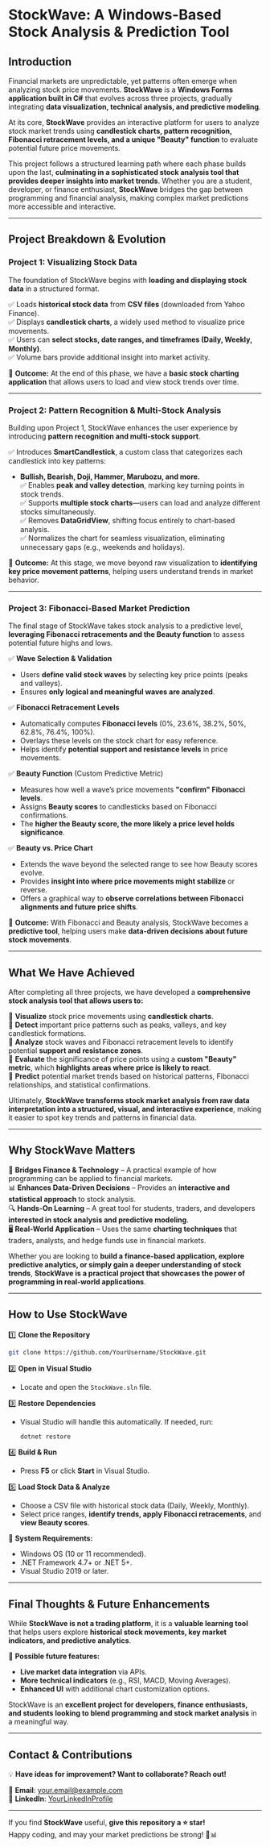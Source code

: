 # StockWave: A Windows-Based Stock Analysis & Prediction Tool  

## **Introduction**  

Financial markets are unpredictable, yet patterns often emerge when analyzing stock price movements. **StockWave** is a **Windows Forms application built in C#** that evolves across three projects, gradually integrating **data visualization, technical analysis, and predictive modeling**.  

At its core, **StockWave** provides an interactive platform for users to analyze stock market trends using **candlestick charts, pattern recognition, Fibonacci retracement levels, and a unique "Beauty" function** to evaluate potential future price movements.  

This project follows a structured learning path where each phase builds upon the last, **culminating in a sophisticated stock analysis tool that provides deeper insights into market trends**. Whether you are a student, developer, or finance enthusiast, **StockWave** bridges the gap between programming and financial analysis, making complex market predictions more accessible and interactive.  

---

## **Project Breakdown & Evolution**  

### **Project 1: Visualizing Stock Data**  
The foundation of StockWave begins with **loading and displaying stock data** in a structured format.  

✅ Loads **historical stock data** from **CSV files** (downloaded from Yahoo Finance).  
✅ Displays **candlestick charts**, a widely used method to visualize price movements.  
✅ Users can **select stocks, date ranges, and timeframes (Daily, Weekly, Monthly)**.  
✅ Volume bars provide additional insight into market activity.  

🔹 **Outcome:** At the end of this phase, we have a **basic stock charting application** that allows users to load and view stock trends over time.  

---

### **Project 2: Pattern Recognition & Multi-Stock Analysis**  
Building upon Project 1, StockWave enhances the user experience by introducing **pattern recognition and multi-stock support**.  

✅ Introduces **SmartCandlestick**, a custom class that categorizes each candlestick into key patterns:  
   - **Bullish, Bearish, Doji, Hammer, Marubozu, and more.**  
✅ Enables **peak and valley detection**, marking key turning points in stock trends.  
✅ Supports **multiple stock charts**—users can load and analyze different stocks simultaneously.  
✅ Removes **DataGridView**, shifting focus entirely to chart-based analysis.  
✅ Normalizes the chart for seamless visualization, eliminating unnecessary gaps (e.g., weekends and holidays).  

🔹 **Outcome:** At this stage, we move beyond raw visualization to **identifying key price movement patterns**, helping users understand trends in market behavior.  

---

### **Project 3: Fibonacci-Based Market Prediction**  
The final stage of StockWave takes stock analysis to a predictive level, **leveraging Fibonacci retracements and the Beauty function** to assess potential future highs and lows.  

✅ **Wave Selection & Validation**  
   - Users **define valid stock waves** by selecting key price points (peaks and valleys).  
   - Ensures **only logical and meaningful waves are analyzed**.  

✅ **Fibonacci Retracement Levels**  
   - Automatically computes **Fibonacci levels** (0%, 23.6%, 38.2%, 50%, 62.8%, 76.4%, 100%).  
   - Overlays these levels on the stock chart for easy reference.  
   - Helps identify **potential support and resistance levels** in price movements.  

✅ **Beauty Function** (Custom Predictive Metric)  
   - Measures how well a wave’s price movements **"confirm" Fibonacci levels**.  
   - Assigns **Beauty scores** to candlesticks based on Fibonacci confirmations.  
   - The **higher the Beauty score, the more likely a price level holds significance**.  

✅ **Beauty vs. Price Chart**  
   - Extends the wave beyond the selected range to see how Beauty scores evolve.  
   - Provides **insight into where price movements might stabilize** or reverse.  
   - Offers a graphical way to **observe correlations between Fibonacci alignments and future price shifts**.  

🔹 **Outcome:** With Fibonacci and Beauty analysis, StockWave becomes a **predictive tool**, helping users make **data-driven decisions about future stock movements**.  

---

## **What We Have Achieved**  

After completing all three projects, we have developed a **comprehensive stock analysis tool that allows users to:**

🔹 **Visualize** stock price movements using **candlestick charts**.  
🔹 **Detect** important price patterns such as peaks, valleys, and key candlestick formations.  
🔹 **Analyze** stock waves and Fibonacci retracement levels to identify potential **support and resistance zones**.  
🔹 **Evaluate** the significance of price points using a **custom "Beauty" metric**, which **highlights areas where price is likely to react**.  
🔹 **Predict** potential market trends based on historical patterns, Fibonacci relationships, and statistical confirmations.  

Ultimately, **StockWave transforms stock market analysis from raw data interpretation into a structured, visual, and interactive experience**, making it easier to spot key trends and patterns in financial data.

---

## **Why StockWave Matters**  

🚀 **Bridges Finance & Technology** – A practical example of how programming can be applied to financial markets.  
📊 **Enhances Data-Driven Decisions** – Provides an **interactive and statistical approach** to stock analysis.  
🔍 **Hands-On Learning** – A great tool for students, traders, and developers **interested in stock analysis and predictive modeling**.  
🖥 **Real-World Application** – Uses the same **charting techniques** that traders, analysts, and hedge funds use in financial markets.  

Whether you are looking to **build a finance-based application, explore predictive analytics, or simply gain a deeper understanding of stock trends**, **StockWave is a practical project that showcases the power of programming in real-world applications**.

---

## **How to Use StockWave**  

1️⃣ **Clone the Repository**  
   ```bash
   git clone https://github.com/YourUsername/StockWave.git
   ```  
2️⃣ **Open in Visual Studio**  
   - Locate and open the `StockWave.sln` file.  

3️⃣ **Restore Dependencies**  
   - Visual Studio will handle this automatically. If needed, run:  
     ```powershell
     dotnet restore
     ```  
4️⃣ **Build & Run**  
   - Press **F5** or click **Start** in Visual Studio.  

5️⃣ **Load Stock Data & Analyze**  
   - Choose a CSV file with historical stock data (Daily, Weekly, Monthly).  
   - Select price ranges, **identify trends, apply Fibonacci retracements**, and **view Beauty scores**.  

📌 **System Requirements:**  
- Windows OS (10 or 11 recommended).  
- .NET Framework 4.7+ or .NET 5+.  
- Visual Studio 2019 or later.  

---

## **Final Thoughts & Future Enhancements**  

While **StockWave is not a trading platform**, it is a **valuable learning tool** that helps users explore **historical stock movements, key market indicators, and predictive analytics**.  

🔹 **Possible future features:**  
- **Live market data integration** via APIs.  
- **More technical indicators** (e.g., RSI, MACD, Moving Averages).  
- **Enhanced UI** with additional chart customization options.  

StockWave is an **excellent project for developers, finance enthusiasts, and students looking to blend programming and stock market analysis** in a meaningful way.

---

## **Contact & Contributions**  

💡 **Have ideas for improvement? Want to collaborate? Reach out!**  

📩 **Email**: [your.email@example.com](mailto:your.email@example.com)  
🔗 **LinkedIn**: [YourLinkedInProfile](https://www.linkedin.com)  

---

If you find **StockWave** useful, **give this repository a ⭐ star!**  
Happy coding, and may your market predictions be strong! 🚀📊

